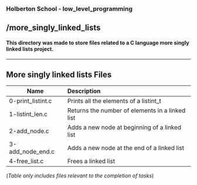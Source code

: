 ### Holberton School - low_level_programming 
## /more_singly_linked_lists
#### This directory was made to store files related to a C language more singly linked lists project.
----------------------------------------------------------------------------------------------------------------
## More singly linked lists Files
| Name          | Description   |
| ------------- |:--------------|
| 0-print_listint.c|Prints all the elements of a listint_t|
| 1-listint_len.c|Returns the number of elements in a linked list|
| 2-add_node.c|Adds a new node at beginning of a linked list|
| 3-add_node_end.c|Adds a new node at the end of a linked list|
| 4-free_list.c| Frees a linked list|

(*Table only includes files relevant to the completion of tasks*)


              
    

            
